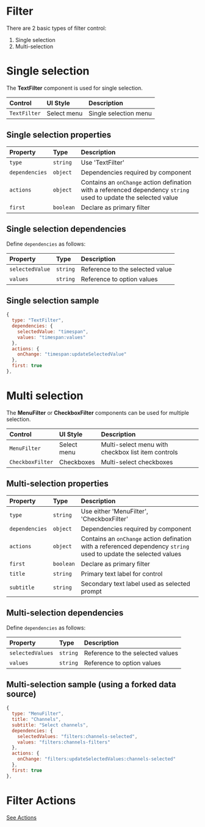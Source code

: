 # Filter

There are 2 basic types of filter control:
1. Single selection
2. Multi-selection

# Single selection

The **TextFilter** component is used for single selection.

| Control | UI Style | Description
| :-------|:---------|:-----------
| `TextFilter` | Select menu | Single selection menu 

## Single selection properties

| Property | Type | Description 
| :--------|:-----|:-----------
| `type`| `string` | Use 'TextFilter'
| `dependencies`| `object` | Dependencies required by component
| `actions`| `object` | Contains an `onChange` action defination with a referenced dependency `string` used to update the selected value
| `first`| `boolean` | Declare as primary filter

## Single selection dependencies 

Define `dependencies` as follows:

| Property | Type | Description 
| :--------|:-----|:-----------
| `selectedValue`| `string` | Reference to the selected value
| `values`| `string` | Reference to option values


## Single selection sample

```js
{
  type: "TextFilter",
  dependencies: { 
    selectedValue: "timespan", 
    values: "timespan:values"
  },
  actions: { 
    onChange: "timespan:updateSelectedValue" 
  },
  first: true
},
```

# Multi selection

The **MenuFilter** or **CheckboxFilter** components can be used for multiple selection.

| Control | UI Style | Description
| :-------|:---------|:-----------
| `MenuFilter` | Select menu | Multi-select menu with checkbox list item controls 
| `CheckboxFilter` | Checkboxes | Multi-select checkboxes 

## Multi-selection properties

| Property | Type | Description 
| :--------|:-----|:-----------
| `type`| `string` | Use either 'MenuFilter', 'CheckboxFilter'
| `dependencies`| `object` | Dependencies required by component
| `actions`| `object` | Contains an `onChange` action defination with a referenced dependency `string` used to update the selected values
| `first`| `boolean` | Declare as primary filter
| `title`| `string` | Primary text label for control
| `subtitle`| `string` | Secondary text label used as selected prompt

## Multi-selection dependencies 

Define `dependencies` as follows:

| Property | Type | Description 
| :--------|:-----|:-----------
| `selectedValues`| `string` | Reference to the selected values
| `values`| `string` | Reference to option values

## Multi-selection sample (using a forked data source)

```js
{
  type: "MenuFilter",
  title: "Channels",
  subtitle: "Select channels",
  dependencies: {
    selectedValues: "filters:channels-selected",
    values: "filters:channels-filters"
  },
  actions: {
    onChange: "filters:updateSelectedValues:channels-selected"
  },
  first: true
},
```

# Filter Actions

[See Actions](actions.md)
